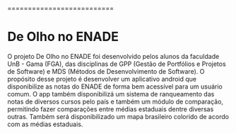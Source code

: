 ﻿==========================
<h1>De Olho no ENADE</h1>

<p>O projeto De Olho no ENADE foi desenvolvido pelos alunos da faculdade UnB - Gama (FGA), das disciplinas de GPP (Gestão de Portfólios e Projetos de Software) e MDS (Métodos de Desenvolvimento de Software). O propósito desse projeto é desenvolver um aplicativo android que disponibilize as notas do ENADE de forma bem acessível para um usuário comum. O app também disponibilizá um sistema de ranqueamento das notas de diversos cursos pelo país e também um módulo de comparação, permitindo fazer comparações entre médias estaduais dentre diversas outras. Também será disponibilizado um mapa brasileiro colorido de acordo com as médias estaduais.</p>


